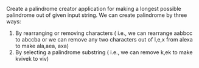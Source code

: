 Create a palindrome creator application for making a longest possible palindrome out of given input string.
We can create palindrome by three ways:
1. By rearranging or removing characters ( i.e., we can rearrange aabbcc to abccba or we can remove any two characters out of l,e,x from alexa to make ala,aea, axa)
2. By selecting a palindrome substring ( i.e., we can remove k,ek to make kvivek to viv)
